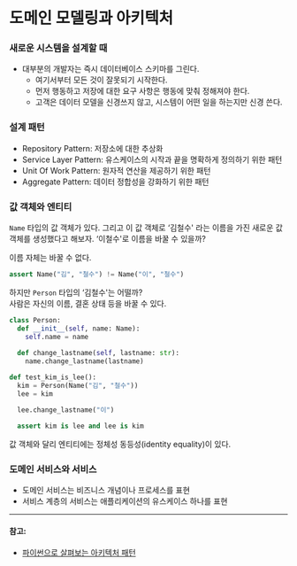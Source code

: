 # 도메인 모델링과 아키텍처

### 새로운 시스템을 설계할 때

- 대부분의 개발자는 즉시 데이터베이스 스키마를 그린다.
    - 여기서부터 모든 것이 잘못되기 시작한다.
    - 먼저 행동하고 저장에 대한 요구 사항은 행동에 맞춰 정해져야 한다.
    - 고객은 데이터 모델을 신경쓰지 않고, 시스템이 어떤 일을 하는지만 신경 쓴다.

### 설계 패턴

- Repository Pattern:  저장소에 대한 추상화
- Service Layer Pattern:  유스케이스의 시작과 끝을 명확하게 정의하기 위한 패턴
- Unit Of Work Pattern:  원자적 연산을 제공하기 위한 패턴
- Aggregate Pattern:  데이터 정합성을 강화하기 위한 패턴

### 값 객체와 엔티티

`Name` 타입의 값 객체가 있다. 그리고 이 값 객체로 ‘김철수' 라는 이름을 가진 새로운 값 객체를 생성했다고 해보자. ‘이철수'로 이름을 바꿀 수 있을까?

이름 자체는 바꿀 수 없다.
```python
assert Name("김", "철수") != Name("이", "철수")
```

하지만 `Person` 타입의 ‘김철수'는 어떨까?  
사람은 자신의 이름, 결혼 상태 등을 바꿀 수 있다.

```python
class Person:
  def __init__(self, name: Name):
    self.name = name
	
  def change_lastname(self, lastname: str):
    name.change_lastname(lastname)

def test_kim_is_lee():
  kim = Person(Name("김", "철수"))
  lee = kim

  lee.change_lastname("이")

  assert kim is lee and lee is kim
```

값 객체와 달리 엔티티에는 정체성 동등성(identity equality)이 있다.

### 도메인 서비스와 서비스

- 도메인 서비스는 비즈니스 개념이나 프로세스를 표현
- 서비스 계층의 서비스는 애플리케이션의 유스케이스 하나를 표현
---
#### 참고: 
* [파이썬으로 살펴보는 아키텍처 패턴](https://books.google.co.kr/books?id=PeUxEAAAQBAJ&printsec=frontcover&dq=%ED%8C%8C%EC%9D%B4%EC%8D%AC%EC%9C%BC%EB%A1%9C+%EC%82%B4%ED%8E%B4%EB%B3%B4%EB%8A%94+%EC%95%84%ED%82%A4%ED%85%8D%EC%B2%98+%ED%8C%A8%ED%84%B4&hl=ko&sa=X&redir_esc=y#v=onepage&q=%ED%8C%8C%EC%9D%B4%EC%8D%AC%EC%9C%BC%EB%A1%9C%20%EC%82%B4%ED%8E%B4%EB%B3%B4%EB%8A%94%20%EC%95%84%ED%82%A4%ED%85%8D%EC%B2%98%20%ED%8C%A8%ED%84%B4&f=false)